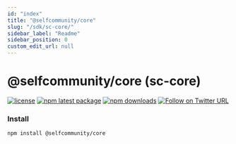 ```yaml
---
id: "index"
title: "@selfcommunity/core"
slug: "/sdk/sc-core/"
sidebar_label: "Readme"
sidebar_position: 0
custom_edit_url: null
---
```


@selfcommunity/core (sc-core)
=============

[![license](https://img.shields.io/badge/license-MIT-blue.svg)](https://github.com/selfcommunity/community-ui/blob/master/LICENSE)
[![npm latest package](https://img.shields.io/npm/v/@selfcommunity/core/latest.svg)](https://www.npmjs.com/package/@selfcommunity/core)
[![npm downloads](https://img.shields.io/npm/dm/@selfcommunity/core.svg)](https://www.npmjs.com/package/@selfcommunity/core)
[![Follow on Twitter URL](https://img.shields.io/twitter/url/https/twitter.com/community_self.svg?style=social&label=Follow%20%40SelfCommunity)](https://twitter.com/community_self)

### Install

`npm install @selfcommunity/core`
